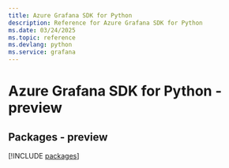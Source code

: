 ```yaml
---
title: Azure Grafana SDK for Python
description: Reference for Azure Grafana SDK for Python
ms.date: 03/24/2025
ms.topic: reference
ms.devlang: python
ms.service: grafana
---
```

# Azure Grafana SDK for Python - preview
## Packages - preview
[!INCLUDE [packages](grafana-index.md)]